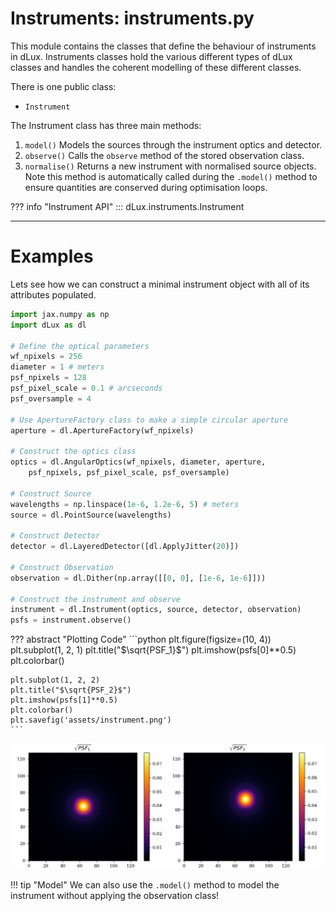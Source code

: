 # Instruments: instruments.py

This module contains the classes that define the behaviour of instruments in dLux. Instruments classes hold the various different types of dLux classes and handles the coherent modelling of these different classes.

There is one public class:

- `Instrument`

The Instrument class has three main methods:

1. `model()` Models the sources through the instrument optics and detector.
2. `observe()` Calls the `observe` method of the stored observation class.
3. `normalise()` Returns a new instrument with normalised source objects. Note this method is automatically called during the `.model()` method to ensure quantities are conserved during optimisation loops.

??? info "Instrument API"
    ::: dLux.instruments.Instrument

---

# Examples

Lets see how we can construct a minimal instrument object with all of its attributes populated.

```python
import jax.numpy as np
import dLux as dl

# Define the optical parameters
wf_npixels = 256
diameter = 1 # meters
psf_npixels = 128
psf_pixel_scale = 0.1 # arcseconds
psf_oversample = 4

# Use ApertureFactory class to make a simple circular aperture
aperture = dl.ApertureFactory(wf_npixels)

# Construct the optics class
optics = dl.AngularOptics(wf_npixels, diameter, aperture, 
    psf_npixels, psf_pixel_scale, psf_oversample)

# Construct Source
wavelengths = np.linspace(1e-6, 1.2e-6, 5) # meters
source = dl.PointSource(wavelengths)

# Construct Detector
detector = dl.LayeredDetector([dl.ApplyJitter(20)])

# Construct Observation
observation = dl.Dither(np.array([[0, 0], [1e-6, 1e-6]]))

# Construct the instrument and observe
instrument = dl.Instrument(optics, source, detector, observation)
psfs = instrument.observe()
```

??? abstract "Plotting Code"
    ```python
    plt.figure(figsize=(10, 4))
    plt.subplot(1, 2, 1)
    plt.title("$\sqrt{PSF_1}$")
    plt.imshow(psfs[0]**0.5)
    plt.colorbar()

    plt.subplot(1, 2, 2)
    plt.title("$\sqrt{PSF_2}$")
    plt.imshow(psfs[1]**0.5)
    plt.colorbar()
    plt.savefig('assets/instrument.png')
    ```

![instrument](../assets/instrument.png)

!!! tip "Model" 
    We can also use the `.model()` method to model the instrument without applying the observation class!